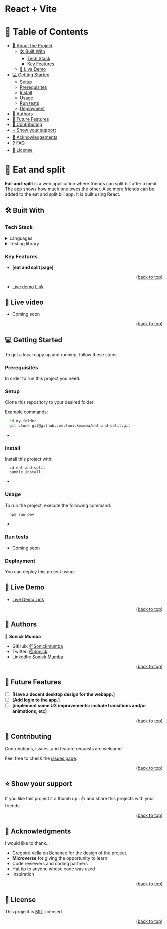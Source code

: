 # React + Vite

<a name="readme-top"></a>

# 📗 Table of Contents

- [📖 About the Project](#about-project)
  - [🛠 Built With](#built-with)
    - [Tech Stack](#tech-stack)
    - [Key Features](#key-features)
  - [🚀 Live Demo](#live-demo)
- [💻 Getting Started](#getting-started)
  - [Setup](#setup)
  - [Prerequisites](#prerequisites)
  - [Install](#install)
  - [Usage](#usage)
  - [Run tests](#run-tests)
  - [Deployment](#triangular_flag_on_post-deployment)
- [👥 Authors](#authors)
- [🔭 Future Features](#future-features)
- [🤝 Contributing](#contributing)
- [⭐️ Show your support](#support)
- [🙏 Acknowledgements](#acknowledgements)
- [❓ FAQ](#faq)
- [📝 License](#license)

<!-- PROJECT DESCRIPTION -->

# 📖 Eat and split <a name="about-project"></a>

**Eat-and-split** is a web application where friends can split bill after a meal. The app shows how much one owes the other. Also more friends can be added to the eat and split bill app.
It is built using React.

## 🛠 Built With <a name="built-with"></a>

### Tech Stack <a name="tech-stack"></a>

<details>
  <summary>Languages</summary>
  <ul>
    <li><a href="https://reactjs.org/">React</a></li>
    <!-- <li><a href="https://rails.org/">Rails</a></li> -->
    <li><a href="https://www.javacript.com/">Javascript</a></li>
    <li><a href="https://html.com/">HTML</a></li>
    <li><a href="https://www.w3.org/Style/CSS/Overview.en.html/">CSS</a></li>
  </ul>
</details>

<!-- <details>
  <summary>Frameworks</summary>
  <ul>
    <li><a href="https://rubyonrails.org/">Ruby on Rails</a></li>
  </ul>
</details>

<details>
  <summary>Server</summary>
  <ul>
    <li><a href="https://expressjs.com/">Puma</a></li>
  </ul>
</details>

<details>
<summary>Database</summary>
  <ul>
    <li><a href="https://www.postgresql.org/">PostgreSQL</a></li>
  </ul>
</details> -->

<details>
<summary>Testing library</summary>
  <ul>
<li> RSpec </li>  
  </ul>
</details>

<!-- Features -->

### Key Features <a name="key-features"></a>

<!-- > Describe between 1-3 key features of the application. -->

- **[eat and split page]**
<!-- - **[A login page]**
- **[A Sign up page]**
- **[A registration page]**
- **[A Category page (with all CRUD implementation, except for 'update')]**
- **[A Transactions page (with all CRUD implementation, except for 'update')]**
- **[Add Transactions page]**
- **[Add Category page]** -->

<p align="right">(<a href="#readme-top">back to top</a>)</p>

<!-- LIVE DEMO -->
- [Live demo Link](https://eatssplit-sonick.netlify.app)

## 🚀 Live video <a name="live-video"></a>
<!-- - [Live video Link](https://chimerical-tiramisu-7bd6e3.netlify.app/) -->
- Coming soon

<p align="right">(<a href="#readme-top">back to top</a>)</p>

<!-- GETTING STARTED -->

## 💻 Getting Started <a name="getting-started"></a>

To get a local copy up and running, follow these steps.

### Prerequisites

In order to run this project you need:

<!-- > Ruby version : `ruby 3.1.2p20`
    run `ruby -v`
> Database : **PostgreSQL**

```sh
 gem install rails
``` -->

### Setup

Clone this repository to your desired folder:

Example commands:

```sh
  cd my-folder
  git clone git@github.com:Sonickmumba/eat-and-split.git
```
-

### Install

Install this project with:

<!-- Example command: -->

```
  cd eat-and-split
  bundle install
```
-

### Usage

To run the project, execute the following command:

<!-- Example command: -->

```sh
  npm run dev
```
-
### Run tests
- Coming soon
<!-- To run tests, run the following command: -->
<!-- The app is tested using Rspec library you can check the tests by opening your terminal, then change the directory to the location of this repo using this command `cd file_path`, then run this command `gem install rspec`, finally run this command `rspec spec` or `rspec spec --format doc` for documented test results you should see a screen like that comming soon

Example command:

```sh
  bin/rails test test/models/article_test.rb
``` -->
<!-- - -->
### Deployment

You can deploy this project using:

## 🚀 Live Demo <a name="live-demo"></a>

- [Live Demo Link](https://eatssplit-sonick.netlify.app)
<!-- - Comming soon -->

<p align="right">(<a href="#readme-top">back to top</a>)</p>

<!-- AUTHORS -->

## 👥 Authors <a name="authors"></a>

👤 **Sonick Mumba**

- GitHub: [@Sonickmumba](https://github.com/Sonickmumba)
- Twitter: [@Sonick](https://twitter.com/MumbaSonick)
- LinkedIn: [Sonick Mumba](https://linkedin.com/in/sonickmumba)

<p align="right">(<a href="#readme-top">back to top</a>)</p>

<!-- FUTURE FEATURES -->

## 🔭 Future Features <a name="future-features"></a>

<!-- > Describe 1 - 3 features you will add to the project. -->

- [ ] **[Have a decent desktop design for the webapp.]**
- [ ] **[Add login to the app.]**
- [ ] **[implement some UX improvements: include transitions and/or animations, etc]**
<!-- - [ ] **[Add a footer]** -->

<p align="right">(<a href="#readme-top">back to top</a>)</p>

<!-- CONTRIBUTING -->

## 🤝 Contributing <a name="contributing"></a>

Contributions, issues, and feature requests are welcome!

Feel free to check the [issues page](https://github.com/Sonickmumba/travel-list/issues).

<p align="right">(<a href="#readme-top">back to top</a>)</p>

<!-- SUPPORT -->

## ⭐️ Show your support <a name="support"></a>

<!-- > Write a message to encourage readers to support your project -->

If you like this project it a thumb up : 👍 and share this projects with your friends

<p align="right">(<a href="#readme-top">back to top</a>)</p>

<!-- ACKNOWLEDGEMENTS -->

## 🙏 Acknowledgments <a name="acknowledgements"></a>

<!-- > Give credit to everyone who inspired your codebase. -->

I would like to thank...
- [Gregoire Vella on Behance](https://www.behance.net/gregoirevella) for the design of the project.
- **Microverse** for giving the opportunity to learn
- Code reviewers and coding partners
- Hat tip to anyone whose code was used
- Inspiration

<p align="right">(<a href="#readme-top">back to top</a>)</p>

<!-- FAQ (optional) -->

<!-- ## ❓ FAQ <a name="faq"></a>

> Add at least 2 questions new developers would ask when they decide to use your project.

- **[Question_1]**

  - [Answer_1]

- **[Question_2]**

  - [Answer_2] -->

<!-- <p align="right">(<a href="#readme-top">back to top</a>)</p> -->

<!-- LICENSE -->

## 📝 License <a name="license"></a>

This project is [MIT](https://choosealicense.com/licenses/mit/) licensed.

<p align="right">(<a href="#readme-top">back to top</a>)</p>

